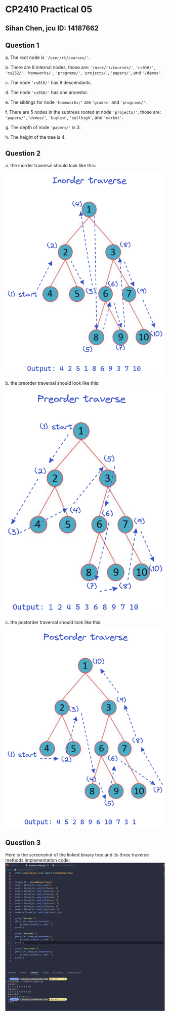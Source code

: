 # CP2410 Practical 05
## Sihan Chen, jcu ID: 14187662

## Question 1
a. The root node is `'/user/rt/courses/'`.

b. There are 8 internal nodes, those are: `'/user/rt/courses/'`, `'cs016/'`, `'cs252/'`, `'homeworks/'`, `'programs/'`, `'projects/'`, `'papers/'`, and `'/demos'`.

c. The node `'cs016/'` has 9 descendants.

d. The node `'cs016/'` has one ancestor.

e. The siblings for node `'homeworks/'` are `'grades'` and `'programs/'`.

f. There are 5 nodes in the subtrees rooted at node `'projects/'`, those are: `'papers/'`, `'demos/'`, `'buylow'`, `'sellhigh'`, and `'market'`.

g. The depth of node `'papers/'` is 3.

h. The height of the tree is 4.

## Question 2
a. the inorder traversal should look like this:

<img src="./images/inorder.png" width="600px" />

b. the preorder traversal should look like this:

<img src="./images/preorder.png" width="600px" />

c. the postorder traversal should look like this:

<img src="./images/postorder.png" width="600px" />

## Question 3
Here is the screenshot of the linked binary tree and its three traverse methods implementation code:
<img src="./images/q3.png" width='600px' />
